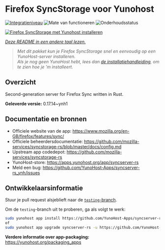 <!--
NB: Deze README is automatisch gegenereerd door <https://github.com/YunoHost/apps/tree/master/tools/readme_generator>
Hij mag NIET handmatig aangepast worden.
-->

# Firefox SyncStorage voor Yunohost

[![Integratieniveau](https://dash.yunohost.org/integration/syncserver-rs.svg)](https://ci-apps.yunohost.org/ci/apps/syncserver-rs/) ![Mate van functioneren](https://ci-apps.yunohost.org/ci/badges/syncserver-rs.status.svg) ![Onderhoudsstatus](https://ci-apps.yunohost.org/ci/badges/syncserver-rs.maintain.svg)

[![Firefox SyncStorage met Yunohost installeren](https://install-app.yunohost.org/install-with-yunohost.svg)](https://install-app.yunohost.org/?app=syncserver-rs)

*[Deze README in een andere taal lezen.](./ALL_README.md)*

> *Met dit pakket kun je Firefox SyncStorage snel en eenvoudig op een YunoHost-server installeren.*  
> *Als je nog geen YunoHost hebt, lees dan [de installatiehandleiding](https://yunohost.org/install), om te zien hoe je 'm installeert.*

## Overzicht

Second-generation server for Firefox Sync written in Rust.


**Geleverde versie:** 0.17.14~ynh1
## Documentatie en bronnen

- Officiele website van de app: <https://www.mozilla.org/en-GB/firefox/features/sync/>
- Officiele beheerdersdocumentatie: <https://github.com/mozilla-services/syncstorage-rs/blob/master/docs/config.md>
- Upstream app codedepot: <https://github.com/mozilla-services/syncstorage-rs>
- YunoHost-store: <https://apps.yunohost.org/app/syncserver-rs>
- Meld een bug: <https://github.com/YunoHost-Apps/syncserver-rs_ynh/issues>

## Ontwikkelaarsinformatie

Stuur je pull request alsjeblieft naar de [`testing`-branch](https://github.com/YunoHost-Apps/syncserver-rs_ynh/tree/testing).

Om de `testing`-branch uit te proberen, ga als volgt te werk:

```bash
sudo yunohost app install https://github.com/YunoHost-Apps/syncserver-rs_ynh/tree/testing --debug
of
sudo yunohost app upgrade syncserver-rs -u https://github.com/YunoHost-Apps/syncserver-rs_ynh/tree/testing --debug
```

**Verdere informatie over app-packaging:** <https://yunohost.org/packaging_apps>
